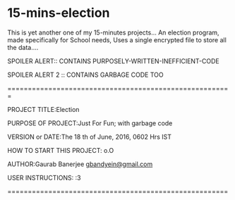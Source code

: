 # 15-mins-election
This is yet another one of my 15-minutes projects...
An election program, made specifically for School needs,
Uses a single encrypted file  to store all the data....

SPOILER ALERT:: CONTAINS PURPOSELY-WRITTEN-INEFFICIENT-CODE

SPOILER ALERT 2 :: CONTAINS GARBAGE CODE TOO



=======================================================



PROJECT TITLE:Election  

PURPOSE OF PROJECT:Just For Fun; with garbage code

VERSION or DATE:The 18 th of June, 2016, 0602 Hrs IST

HOW TO START THIS PROJECT: o.O

AUTHOR:Gaurab Banerjee <gbandyein@gmail.com>

USER INSTRUCTIONS: :3


======================================================
